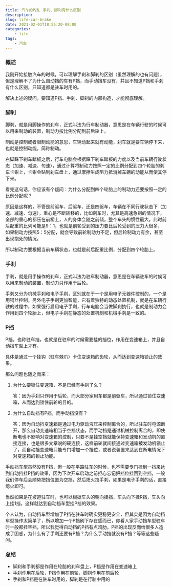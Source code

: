 ```yaml
---
title: 汽车的P挡、手刹、脚刹有什么区别
description: 
slug: life-car-brake
date: 2021-02-01T18:55:20-08:00
categories:
    - life
tags:
    - 汽车
---
```

### 概述

我刚开始接触汽车的时候，可以理解手刹和脚刹的区别（虽然理解的也有问题），但是理解不了为什么自动挡的车有P挡，而手动挡车没有，并且不知道P挡和手刹有什么区别，只知道都是驻车时用的。

解决上述的疑问，要知道P挡、手刹、脚刹的内部构造，才能彻底理解。

### 脚刹

脚刹，就是用脚操作的刹车，正式叫法为行车制动器，意思是在车辆行驶的时候可以用来制动的装置，制动力按比例分配到前后轮上。

制动是控制或者限制动能的意思，车辆动起来就有动能，刹车就是要车辆停下来，也就是控制动能，简称制动。

右脚踩下刹车踏板之后，行车电脑会根据踩下刹车踏板的力度以及当前车辆行驶状态（加速、减速、匀速），通过计算将制动力按照一定的比例分配到四个轮胎的刹车卡钳上，卡钳会贴到刹车盘上，通过摩擦生成阻力抵消掉车辆的动能从而使其停下来。

看完这句话，你应该有个疑问：为什么分配到四个轮胎上的制动力还要按照一定的比例分配呢？

原因是这样的，不管是前驱车、后驱车、还是四驱车，车辆在不同行驶状态下（加速、减速、匀速），重心是不断转移的，比如刹车时，尤其是高速急刹的情况下，全部的重心的都压在前桥上，人的身体会随之前倾，整个车头的惯性最大，此时前后配重的比列可能是9：1，也就是前轮受到的压力要比后轮受到的压力大很多，如果制动力按照5：5分配，就会导致前轮制动力不足，但后轮制动力有余，甚至出现抱死的情况。

所以制动力要根据当前车辆状态，也就是前后配重比例，分配到四个轮胎上。

### 手刹

手刹，就是用手操作的刹车，正式叫法为驻车制动器，意思是在车辆驻车的时候可以用来制动的装置，制动力只作用于后轮。

手刹又分为机械手刹和电子手刹，区别就在于一个是用电子元器件控制的，一个是用钢丝控制，另外电子手刹更加智能，它有着独特的动态处置机制，就是在车辆行驶的过程中，如果强行启用电子手刹，行车电脑会当做脚刹执行，也就是制动力会作用到四个轮胎上，但电子手刹在静态的处置机制和机械手刹是一致的。

### P挡

P挡，也称驻车挡，也就是在驻车的时候需要挂的挡位，作用在变速箱上，并且自动挡车型上才有。

具体是通过一个挂钩（驻车棘爪）卡住变速箱的齿轮，从而达到变速箱锁止的效果。

那么问题也随之而来：

1. 为什么要锁住变速箱，不是已经有手刹了么？

   答：因为手刹只作用于后轮，而大部分家用车都是前驱车，所以通过锁住变速箱，从而达到锁住前轮的目的。

2. 为什么自动挡有P挡，而手动挡没有？

   答：因为自动挡变速箱是通过电力驱动液压来控制离合的，所以驻车时电源断开，那么自动变速箱相当于空挡状态，而手动挡是通过机械控制离合的，即使断电也不影响对变速箱的控制，只要不是挂空挡就能保持变速箱和发动机的直接连接，也是很多文章说的硬连接，这样前轮就间接通过变速箱被发动机锁止了，而自动挡变速箱只能专门增加一个挡位，或者说装置来达到在断电情况下对变速箱的锁止功能。

手动挡车型虽然没有P挡，但一般在平路驻车的时候，也不需要专门挂到一挡来达到自动挡挂P挡的效果，因为下次开车启动之前担心忘记把挡位挂回到空挡，一般我们停车后会顺势把挡位置为空挡，然后熄火拉手刹，如果是电子手刹的话，直接熄火即可。

当然如果是在坡道驻车时，也可以根据车头的朝向挂挡，车头向下挂R挡，车头向上挂1挡，这样就达到自动挡车型挂P挡的效果。

个人认为，自动挡车型增加了P挡在驻车时确实更稳更安全，但其实是因为自动挡车型操作太简单了，所以增加一个P挡刷下存在感而已，你看人家手动挡车型驻车时一般都挂空挡，所以我觉得自动挡的P挡有点鸡肋，P挡的出现反而给很多人造成了困惑，为什么有了手刹还要有P挡？为什么手动挡就没有P挡？等等这些疑问。

### 总结

- 脚刹和手刹都是作用在轮胎的刹车盘上，P挡是作用在变速箱上
- 手刹作用在后轮，P挡作用在前轮，脚刹作用在前后轮
- 手刹和P挡是在驻车时用的，脚刹是在行驶中用的
